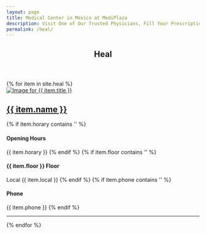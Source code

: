 ```yaml
---
layout: page
title: Medical Center in Mexico at MediPlaza
description: Visit One of Our Trusted Physicians, Fill Your Prescription, Get a Better Quality of Life with Stem Cells Therapy. All of Your Medical Needs Solved, Only at MediPlaza.
permalink: /heal/
---
```

<section role="content" class="list-bussines shop">
  <div class="row">
    <div class="col sm-12">
      <header class="page-header">
        <h1 class="title">Heal</h1>
      </header>
    </div>
  </div>
  <div class="row">
    {% for item in site.heal %}
    <article class="col md-6">
      <div class="row">
        <div class="col md-6">
          <a href="{{ item.url }}">
            <img src="{{ item.avatar }}" alt="Image for {{ item.title }}">
          </a>
        </div>
        <div class="col md-6">
          <h2><a href="{{ item.url }}">{{ item.name }}</a></h2>
          {% if item.horary contains '' %}
          <h4>Opening Hours</h4>
          <span>{{ item.horary }}</span>
          {% endif %}
          {% if item.floor contains '' %}
          <h4>{{ item.floor }} Floor</h4>
            <span>Local {{ item.local }}</span>
          {% endif %}
          {% if item.phone contains '' %}
          <h4>Phone</h4>
          <span>{{ item.phone }}</span>
          {% endif %}
        </div>
      </div>
      <hr>
    </article>
    {% endfor %}
  </div>

</section>